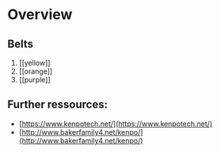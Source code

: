 # Overview

## Belts

1. [[yellow]]
2. [[orange]]
3. [[purple]]

## Further ressources:

- [https://www.kenpotech.net/](https://www.kenpotech.net/)
- [http://www.bakerfamily4.net/kenpo/](http://www.bakerfamily4.net/kenpo/)

[//begin]: # "Autogenerated link references for markdown compatibility"
[1-yellow]: belts/1-yellow.md "Yellow Belt 🟡"
[2-orange]: belts/2-orange.md "Orange Belt 🟠"
[3-purple]: belts/3-purple.md "Purple Belt 🟣"
[//end]: # "Autogenerated link references"

